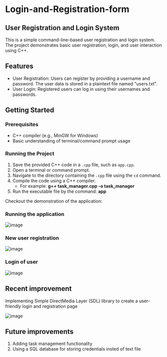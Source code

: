 # Login-and-Registration-form
## User Registration and Login System

This is a simple command-line-based user registration and login system. The project demonstrates basic user registration, login, and user interaction using C++.

## Features

- User Registration: Users can register by providing a username and password. The user data is stored in a plaintext file named "users.txt".
- User Login: Registered users can log in using their usernames and passwords.

## Getting Started

### Prerequisites

- C++ compiler (e.g., MinGW for Windows)
- Basic understanding of terminal/command prompt usage

### Running the Project

1. Save the provided C++ code in a `.cpp` file, such as `app.cpp`.
2. Open a terminal or command prompt.
3. Navigate to the directory containing the `.cpp` file using the `cd` command.
4. Compile the code using a C++ compiler.
   - For example: **g++ task_manager.cpp -o task_manager**
5. Run the executable file by the command: **app**

Checkout the demonstration of the application: 
### Running the application
![image](https://github.com/NITHES2003/Login-and-Registration-form/assets/80467294/36df4a52-545c-458d-90a3-79bc2d541e86)
### New user registration
![image](https://github.com/NITHES2003/Login-and-Registration-form/assets/80467294/3fd4c482-147a-4576-8b40-a5d1796fba7e)
### Login of user
![image](https://github.com/NITHES2003/Login-and-Registration-form/assets/80467294/e292d863-b8b3-4840-b1d0-c17208782e1e)

## Recent improvement
Implementing Simple DirectMedia Layer (SDL) library to create a user-friendly login and registration page  

![image](https://github.com/NITHES2003/Login-and-Registration-form/assets/80467294/7a693688-5212-443c-84b0-9293274c909c)

## Future improvements
1. Adding task management functionality
2. Using a SQL database for storing credentials insted of text file



